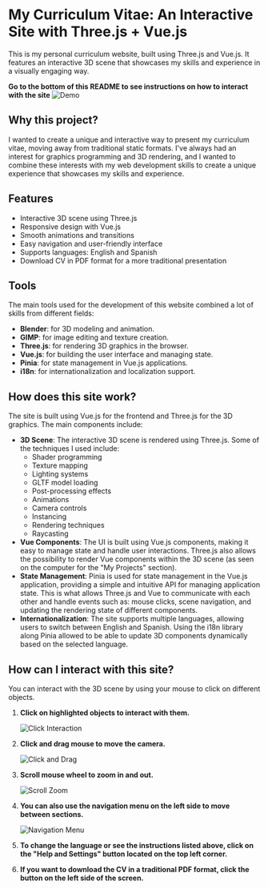 # My Curriculum Vitae: An Interactive Site with Three.js + Vue.js

This is my personal curriculum website, built using Three.js and Vue.js. It features an interactive 3D scene that showcases my skills and experience in a visually engaging way.

**Go to the bottom of this README to see instructions on how to interact with the site**
![Demo](public/img/info/demo.gif)

## Why this project?

I wanted to create a unique and interactive way to present my curriculum vitae, moving away from traditional static formats. I've always had an interest for graphics programming and 3D rendering, and I wanted to combine these interests with my web development skills to create a unique experience that showcases my skills and experience.

## Features

- Interactive 3D scene using Three.js
- Responsive design with Vue.js
- Smooth animations and transitions
- Easy navigation and user-friendly interface
- Supports languages: English and Spanish
- Download CV in PDF format for a more traditional presentation

## Tools

The main tools used for the development of this website combined a lot of skills from different fields:

- **Blender**: for 3D modeling and animation.
- **GIMP**: for image editing and texture creation.
- **Three.js**: for rendering 3D graphics in the browser.
- **Vue.js**: for building the user interface and managing state.
- **Pinia**: for state management in Vue.js applications.
- **i18n**: for internationalization and localization support.

## How does this site work?

The site is built using Vue.js for the frontend and Three.js for the 3D graphics. The main components include:

- **3D Scene**: The interactive 3D scene is rendered using Three.js. Some of the techniques I used include:
  - Shader programming
  - Texture mapping
  - Lighting systems
  - GLTF model loading
  - Post-processing effects
  - Animations
  - Camera controls
  - Instancing
  - Rendering techniques
  - Raycasting
- **Vue Components**: The UI is built using Vue.js components, making it easy to manage state and handle user interactions. Three.js also allows the possibility to render Vue components within the 3D scene (as seen on the computer for the "My Projects" section).
- **State Management**: Pinia is used for state management in the Vue.js application, providing a simple and intuitive API for managing application state. This is what allows Three.js and Vue to communicate with each other and handle events such as: mouse clicks, scene navigation, and updating the rendering state of different components.
- **Internationalization**: The site supports multiple languages, allowing users to switch between English and Spanish. Using the i18n library along Pinia allowed to be able to update 3D components dynamically based on the selected language.

## How can I interact with this site?

You can interact with the 3D scene by using your mouse to click on different objects.

1. **Click on highlighted objects to interact with them.**

   ![Click Interaction](public\img\info\click.gif)

2. **Click and drag mouse to move the camera.**

   ![Click and Drag](public\img\info\drag.gif)

3. **Scroll mouse wheel to zoom in and out.**

   ![Scroll Zoom](public\img\info\zoom.gif)

4. **You can also use the navigation menu on the left side to move between sections.**

   ![Navigation Menu](public\img\info/instructions_navigation.gif)

5. **To change the language or see the instructions listed above, click on the "Help and Settings" button located on the top left corner.**
6. **If you want to download the CV in a traditional PDF format, click the button on the left side of the screen.**
